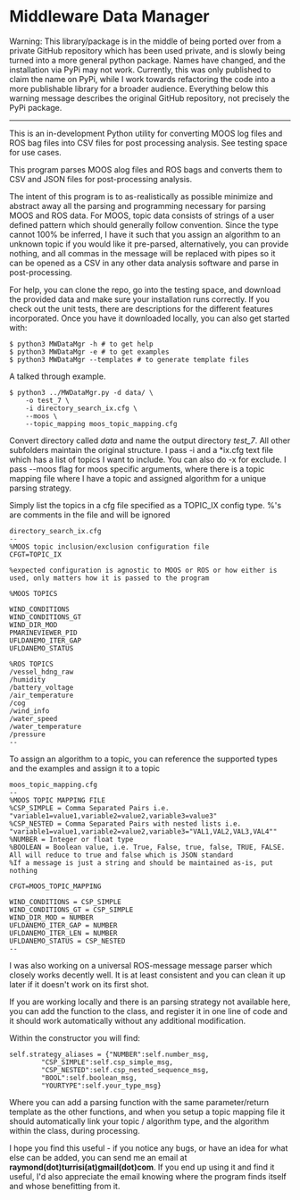 # Middleware Data Manager

Warning: This library/package is in the middle of being ported over from a private GitHub repository which has been used private, and is slowly being turned into a more general python package. Names have changed, and the installation via PyPi may not work. Currently, this was only published to claim the name on PyPi, while I work towards refactoring the code into a more publishable library for a broader audience. Everything below this warning message describes the original GitHub repository, not precisely the PyPi package. 

---

This is an in-development Python utility for converting MOOS log files and ROS bag files into CSV files for post processing analysis. See testing space for use cases. 

This program parses MOOS alog files and ROS bags and converts them to CSV and JSON files for post-processing analysis. 

The intent of this program is to as-realistically as possible minimize and abstract away all the parsing and programming necessary for parsing MOOS and ROS data. For MOOS, topic data consists of strings of a user defined pattern which should generally follow convention. Since the type cannot 100% be inferred, I have it such that you assign an algorithm to an unknown topic if you would like it pre-parsed, alternatively, you can provide nothing, and all commas in the message will be replaced with pipes so it can be opened as a CSV in any other data analysis software and parse in post-processing. 

For help, you can clone the repo, go into the testing space, and download the provided data and make sure your installation runs correctly. If you check out the unit tests, there are descriptions for the different features incorporated. Once you have it downloaded locally, you can also get started with: 
```
$ python3 MWDataMgr -h # to get help
$ python3 MWDataMgr -e # to get examples
$ python3 MWDataMgr --templates # to generate template files
```

A talked through example. 

```
$ python3 ../MWDataMgr.py -d data/ \
    -o test_7 \
    -i directory_search_ix.cfg \
    --moos \
    --topic_mapping moos_topic_mapping.cfg
```

Convert directory called _data_ and name the output directory _test\_7_. All other subfolders maintain the original structure. I pass -i and a *ix.cfg text file which has a list of topics I want to include. You can also do -x for exclude. I pass --moos flag for moos specific arguments, where there is a topic mapping file where I have a topic and assigned algorithm for a unique parsing strategy. 

Simply list the topics in a cfg file specified as a TOPIC_IX config type. %'s are comments in the file and will be ignored

```
​directory_search_ix.cfg
--
%MOOS topic inclusion/exclusion configuration file
CFGT=TOPIC_IX
 
%expected configuration is agnostic to MOOS or ROS or how either is used, only matters how it is passed to the program
 
%MOOS TOPICS
 
WIND_CONDITIONS
WIND_CONDITIONS_GT 
WIND_DIR_MOD
PMARINEVIEWER_PID
UFLDANEMO_ITER_GAP
UFLDANEMO_STATUS
 
%ROS TOPICS
/vessel_hdng_raw
/humidity
/battery_voltage
/air_temperature
/cog 
/wind_info 
/water_speed
/water_temperature
/pressure
--
```

To assign an algorithm to a topic, you can reference the supported types and the examples and assign it to a topic

```
moos_topic_mapping.cfg
--
%MOOS TOPIC MAPPING FILE
%CSP_SIMPLE = Comma Separated Pairs i.e. "variable1=value1,variable2=value2,variable3=value3"
%CSP_NESTED = Comma Separated Pairs with nested lists i.e. "variable1=value1,variable2=value2,variable3="VAL1,VAL2,VAL3,VAL4""
%NUMBER = Integer or float type
%BOOLEAN = Boolean value, i.e. True, False, true, false, TRUE, FALSE. All will reduce to true and false which is JSON standard
%If a message is just a string and should be maintained as-is, put nothing
 
CFGT=MOOS_TOPIC_MAPPING
 
WIND_CONDITIONS = CSP_SIMPLE
WIND_CONDITIONS_GT = CSP_SIMPLE
WIND_DIR_MOD = NUMBER 
UFLDANEMO_ITER_GAP = NUMBER
UFLDANEMO_ITER_LEN = NUMBER
UFLDANEMO_STATUS = CSP_NESTED
--
```

I was also working on a universal ROS-message message parser which closely works decently well. It is at least consistent and you can clean it up later if it doesn't work on its first shot. 

If you are working locally and there is an parsing strategy not available here, you can add the function to the class, and register it in one line of code and it should work automatically without any additional modification. 

Within the constructor you will find: 

```
self.strategy_aliases = {"NUMBER":self.number_msg,
        "CSP_SIMPLE":self.csp_simple_msg,
        "CSP_NESTED":self.csp_nested_sequence_msg,
        "BOOL":self.boolean_msg,
        "YOURTYPE":self.your_type_msg}
```

Where you can add a parsing function with the same parameter/return template as the other functions, and when you setup a topic mapping file it should automatically link your topic / algorithm type, and the algorithm within the class, during processing. 

I hope you find this useful - if you notice any bugs, or have an idea for what else can be added, you can send me an email at **raymond(dot)turrisi(at)gmail(dot)com**. If you end up using it and find it useful, I'd also appreciate the email knowing where the program finds itself and whose benefitting from it. 